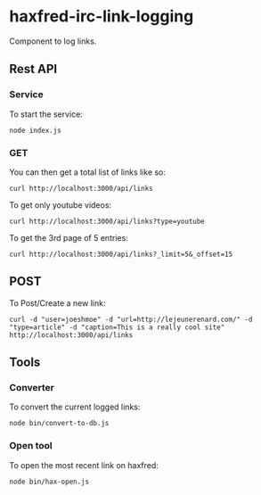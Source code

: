 # haxfred-irc-link-logging

Component to log links.

## Rest API

### Service

To start the service:

```shell
node index.js
```

### GET

You can then get a total list of links like so:

```shell
curl http://localhost:3000/api/links
```

To get only youtube videos:

```shell
curl http://localhost:3000/api/links?type=youtube
```

To get the 3rd page of 5 entries:

```shell
curl http://localhost:3000/api/links?_limit=5&_offset=15
```

## POST

To Post/Create a new link:

```shell
curl -d "user=joeshmoe" -d "url=http://lejeunerenard.com/" -d "type=article" -d "caption=This is a really cool site" http://localhost:3000/api/links
```

## Tools

### Converter

To convert the current logged links:

```shell
node bin/convert-to-db.js
```

### Open tool

To open the most recent link on haxfred:

```shell
node bin/hax-open.js
```
